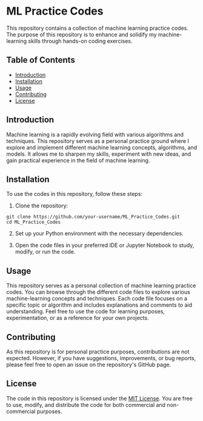 # ML Practice Codes

This repository contains a collection of machine learning practice codes. The purpose of this repository is to enhance and solidify my machine-learning skills through hands-on coding exercises.

## Table of Contents
- [Introduction](#introduction)
- [Installation](#installation)
- [Usage](#usage)
- [Contributing](#contributing)
- [License](#license)

## Introduction
Machine learning is a rapidly evolving field with various algorithms and techniques. This repository serves as a personal practice ground where I explore and implement different machine learning concepts, algorithms, and models. It allows me to sharpen my skills, experiment with new ideas, and gain practical experience in the field of machine learning.

## Installation
To use the codes in this repository, follow these steps:

1. Clone the repository:
```
git clone https://github.com/your-username/ML_Practice_Codes.git
cd ML_Practice_Codes
```
2. Set up your Python environment with the necessary dependencies.

3. Open the code files in your preferred IDE or Jupyter Notebook to study, modify, or run the code.

## Usage
This repository serves as a personal collection of machine learning practice codes. You can browse through the different code files to explore various machine-learning concepts and techniques. Each code file focuses on a specific topic or algorithm and includes explanations and comments to aid understanding. Feel free to use the code for learning purposes, experimentation, or as a reference for your own projects.

## Contributing
As this repository is for personal practice purposes, contributions are not expected. However, if you have suggestions, improvements, or bug reports, please feel free to open an issue on the repository's GitHub page.

## License
The code in this repository is licensed under the [MIT License](https://opensource.org/licenses/MIT). You are free to use, modify, and distribute the code for both commercial and non-commercial purposes.
